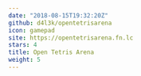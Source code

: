 ```yaml
---
date: "2018-08-15T19:32:20Z"
github: d4l3k/opentetrisarena
icon: gamepad
site: https://opentetrisarena.fn.lc
stars: 4
title: Open Tetris Arena
weight: 5
---
```

